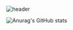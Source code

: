 
![header](https://capsule-render.vercel.app/api?type=soft&color=auto&height=200&section=header&text=Hi👋,I'm%20Sae%20&fontSize=60)

![Anurag's GitHub stats](https://github-readme-stats.vercel.app/api?username=sae-github&theme=solarized-light&show_icons=true)


